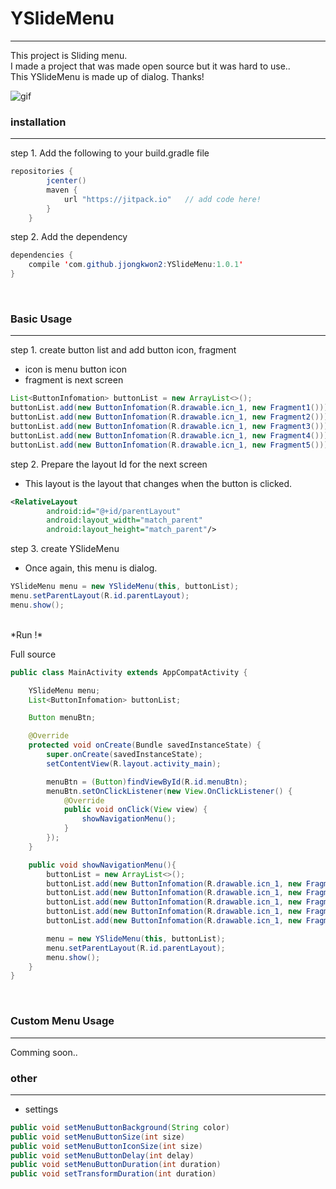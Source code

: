 # YSlideMenu
-----
This project is Sliding menu.<br>
I made a project that was made open source but it was hard to use.. <br>
This YSlideMenu is made up of dialog. Thanks!<br>


![gif](https://github.com/jjongkwon2/YSlideMenu/blob/master/image/yslidemenu_anim.gif)


### installation
-----
step 1. Add the following to your build.gradle file
``` java
repositories {
        jcenter()
        maven {
            url "https://jitpack.io"   // add code here!
        }
    }

```

step 2. Add the dependency
``` java
dependencies {
    compile 'com.github.jjongkwon2:YSlideMenu:1.0.1'
}
```


<br>

### Basic Usage
-----
step 1. create button list and add button icon, fragment<br>
- icon is menu button icon<br>
- fragment is next screen
``` java
List<ButtonInfomation> buttonList = new ArrayList<>();
buttonList.add(new ButtonInfomation(R.drawable.icn_1, new Fragment1()));
buttonList.add(new ButtonInfomation(R.drawable.icn_1, new Fragment2()));
buttonList.add(new ButtonInfomation(R.drawable.icn_1, new Fragment3()));
buttonList.add(new ButtonInfomation(R.drawable.icn_1, new Fragment4()));
buttonList.add(new ButtonInfomation(R.drawable.icn_1, new Fragment5()));
```

step 2. Prepare the layout Id for the next screen
- This layout is the layout that changes when the button is clicked.
``` xml
<RelativeLayout
        android:id="@+id/parentLayout"
        android:layout_width="match_parent"
        android:layout_height="match_parent"/>
```

step 3. create YSlideMenu<br>
- Once again, this menu is dialog.
``` java
YSlideMenu menu = new YSlideMenu(this, buttonList);
menu.setParentLayout(R.id.parentLayout);
menu.show();
```
<br>
*Run !*

Full source
``` java
public class MainActivity extends AppCompatActivity {

    YSlideMenu menu;
    List<ButtonInfomation> buttonList;

    Button menuBtn;

    @Override
    protected void onCreate(Bundle savedInstanceState) {
        super.onCreate(savedInstanceState);
        setContentView(R.layout.activity_main);

        menuBtn = (Button)findViewById(R.id.menuBtn);
        menuBtn.setOnClickListener(new View.OnClickListener() {
            @Override
            public void onClick(View view) {
                showNavigationMenu();
            }
        });
    }

    public void showNavigationMenu(){
        buttonList = new ArrayList<>();
        buttonList.add(new ButtonInfomation(R.drawable.icn_1, new Fragment1()));
        buttonList.add(new ButtonInfomation(R.drawable.icn_1, new Fragment2()));
        buttonList.add(new ButtonInfomation(R.drawable.icn_1, new Fragment3()));
        buttonList.add(new ButtonInfomation(R.drawable.icn_1, new Fragment4()));
        buttonList.add(new ButtonInfomation(R.drawable.icn_1, new Fragment5()));

        menu = new YSlideMenu(this, buttonList);
        menu.setParentLayout(R.id.parentLayout);
        menu.show();
    }
}
```

<br>

### Custom Menu Usage
-----
Comming soon..


### other
-----
- settings
``` java
public void setMenuButtonBackground(String color)
public void setMenuButtonSize(int size)
public void setMenuButtonIconSize(int size)
public void setMenuButtonDelay(int delay)
public void setMenuButtonDuration(int duration)
public void setTransformDuration(int duration)
```
